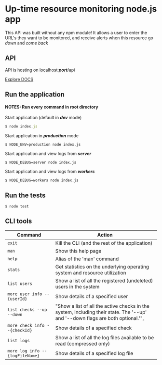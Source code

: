 # Up-time resource monitoring node.js app
This API was built without any npm module!
It allows a user to enter the URL's they want to be monitored, and receive alerts when this resource go _down_ and _come back_

## API

   API is hosting on localhost:***port***/api

   [Explore DOCS](https://web.postman.co/collections/3368587-2e0ee175-4293-4ee9-9847-f455623a685b?workspace=8358da19-19c9-45ba-8d76-2d6bc9d62598)

## Run the application

#### NOTES: Run every command in root directory
Start application (default in ***dev*** mode)
```javascript
$ node index.js
```
Start application in ***production*** mode
```console
$ NODE_ENV=production node index.js
```

Start application and view logs from ***server***
```console
$ NODE_DEBUG=server node index.js
```

Start application and view logs from ***workers***
```console
$ NODE_DEBUG=workers node index.js
```

## Run the tests

```console
$ node test
```

## CLI tools

Command | Action
------------ | -------------
```exit``` | Kill the CLI (and the rest of the application)
```man``` | Show this help page
```help``` | Alias of the 'man' command
```stats``` | Get statistics on the underlying operating system and resource utilization
```list users``` | Show a list of all the registered (undeleted) users in the system
```more user info --{userId}``` | Show details of a specified user
```list checks --up --down``` | "Show a list of all the active checks in the system, including their state. The '--up' and '--down flags are both optional.'",
```more check info --{checkId}``` | Show details of a specified check
```list logs``` | Show a list of all the log files available to be read (compressed only)
```more log info --{logFileName}``` | Show details of a specified log file

